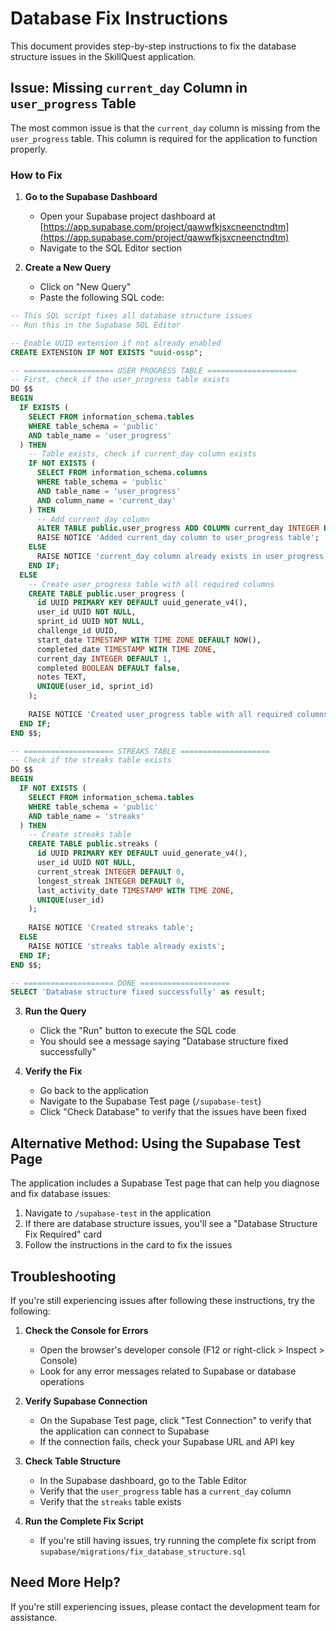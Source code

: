 # Database Fix Instructions

This document provides step-by-step instructions to fix the database structure issues in the SkillQuest application.

## Issue: Missing `current_day` Column in `user_progress` Table

The most common issue is that the `current_day` column is missing from the `user_progress` table. This column is required for the application to function properly.

### How to Fix

1. **Go to the Supabase Dashboard**
   - Open your Supabase project dashboard at [https://app.supabase.com/project/qawwfkjsxcneenctndtm](https://app.supabase.com/project/qawwfkjsxcneenctndtm)
   - Navigate to the SQL Editor section

2. **Create a New Query**
   - Click on "New Query"
   - Paste the following SQL code:

```sql
-- This SQL script fixes all database structure issues
-- Run this in the Supabase SQL Editor

-- Enable UUID extension if not already enabled
CREATE EXTENSION IF NOT EXISTS "uuid-ossp";

-- ==================== USER PROGRESS TABLE ====================
-- First, check if the user_progress table exists
DO $$
BEGIN
  IF EXISTS (
    SELECT FROM information_schema.tables 
    WHERE table_schema = 'public' 
    AND table_name = 'user_progress'
  ) THEN
    -- Table exists, check if current_day column exists
    IF NOT EXISTS (
      SELECT FROM information_schema.columns 
      WHERE table_schema = 'public' 
      AND table_name = 'user_progress' 
      AND column_name = 'current_day'
    ) THEN
      -- Add current_day column
      ALTER TABLE public.user_progress ADD COLUMN current_day INTEGER DEFAULT 1;
      RAISE NOTICE 'Added current_day column to user_progress table';
    ELSE
      RAISE NOTICE 'current_day column already exists in user_progress table';
    END IF;
  ELSE
    -- Create user_progress table with all required columns
    CREATE TABLE public.user_progress (
      id UUID PRIMARY KEY DEFAULT uuid_generate_v4(),
      user_id UUID NOT NULL,
      sprint_id UUID NOT NULL,
      challenge_id UUID,
      start_date TIMESTAMP WITH TIME ZONE DEFAULT NOW(),
      completed_date TIMESTAMP WITH TIME ZONE,
      current_day INTEGER DEFAULT 1,
      completed BOOLEAN DEFAULT false,
      notes TEXT,
      UNIQUE(user_id, sprint_id)
    );
    
    RAISE NOTICE 'Created user_progress table with all required columns';
  END IF;
END $$;

-- ==================== STREAKS TABLE ====================
-- Check if the streaks table exists
DO $$
BEGIN
  IF NOT EXISTS (
    SELECT FROM information_schema.tables 
    WHERE table_schema = 'public' 
    AND table_name = 'streaks'
  ) THEN
    -- Create streaks table
    CREATE TABLE public.streaks (
      id UUID PRIMARY KEY DEFAULT uuid_generate_v4(),
      user_id UUID NOT NULL,
      current_streak INTEGER DEFAULT 0,
      longest_streak INTEGER DEFAULT 0,
      last_activity_date TIMESTAMP WITH TIME ZONE,
      UNIQUE(user_id)
    );
    
    RAISE NOTICE 'Created streaks table';
  ELSE
    RAISE NOTICE 'streaks table already exists';
  END IF;
END $$;

-- ==================== DONE ====================
SELECT 'Database structure fixed successfully' as result;
```

3. **Run the Query**
   - Click the "Run" button to execute the SQL code
   - You should see a message saying "Database structure fixed successfully"

4. **Verify the Fix**
   - Go back to the application
   - Navigate to the Supabase Test page (`/supabase-test`)
   - Click "Check Database" to verify that the issues have been fixed

## Alternative Method: Using the Supabase Test Page

The application includes a Supabase Test page that can help you diagnose and fix database issues:

1. Navigate to `/supabase-test` in the application
2. If there are database structure issues, you'll see a "Database Structure Fix Required" card
3. Follow the instructions in the card to fix the issues

## Troubleshooting

If you're still experiencing issues after following these instructions, try the following:

1. **Check the Console for Errors**
   - Open the browser's developer console (F12 or right-click > Inspect > Console)
   - Look for any error messages related to Supabase or database operations

2. **Verify Supabase Connection**
   - On the Supabase Test page, click "Test Connection" to verify that the application can connect to Supabase
   - If the connection fails, check your Supabase URL and API key

3. **Check Table Structure**
   - In the Supabase dashboard, go to the Table Editor
   - Verify that the `user_progress` table has a `current_day` column
   - Verify that the `streaks` table exists

4. **Run the Complete Fix Script**
   - If you're still having issues, try running the complete fix script from `supabase/migrations/fix_database_structure.sql`

## Need More Help?

If you're still experiencing issues, please contact the development team for assistance.
